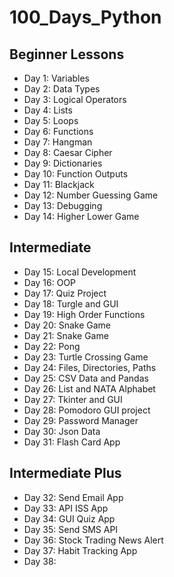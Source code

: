 ﻿# 100_Days_Python
## Beginner Lessons
- Day 1: Variables
- Day 2: Data Types
- Day 3: Logical Operators
- Day 4: Lists
- Day 5: Loops
- Day 6: Functions
- Day 7: Hangman
- Day 8: Caesar Cipher
- Day 9: Dictionaries
- Day 10: Function Outputs
- Day 11: Blackjack
- Day 12: Number Guessing Game
- Day 13: Debugging
- Day 14: Higher Lower Game

## Intermediate
- Day 15: Local Development
- Day 16: OOP
- Day 17: Quiz Project
- Day 18: Turgle and GUI
- Day 19: High Order Functions
- Day 20: Snake Game
- Day 21: Snake Game
- Day 22: Pong
- Day 23: Turtle Crossing Game
- Day 24: Files, Directories, Paths
- Day 25: CSV Data and Pandas
- Day 26: List and NATA Alphabet
- Day 27: Tkinter and GUI
- Day 28: Pomodoro GUI project
- Day 29: Password Manager
- Day 30: Json Data
- Day 31: Flash Card App

## Intermediate Plus
- Day 32: Send Email App
- Day 33: API ISS App
- Day 34: GUI Quiz App
- Day 35: Send SMS API
- Day 36: Stock Trading News Alert
- Day 37: Habit Tracking App
- Day 38: 
